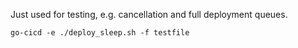 Just used for testing, e.g. cancellation and full deployment queues.

```
go-cicd -e ./deploy_sleep.sh -f testfile
```

